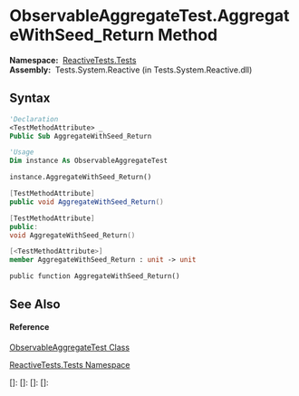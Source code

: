 # ObservableAggregateTest.AggregateWithSeed\_Return Method

**Namespace:**  [ReactiveTests.Tests](ReactiveTests.Tests\ReactiveTests.Tests.md)  
**Assembly:**  Tests.System.Reactive (in Tests.System.Reactive.dll)

## Syntax

```vb
'Declaration
<TestMethodAttribute> _
Public Sub AggregateWithSeed_Return
```

```vb
'Usage
Dim instance As ObservableAggregateTest

instance.AggregateWithSeed_Return()
```

```csharp
[TestMethodAttribute]
public void AggregateWithSeed_Return()
```

```c++
[TestMethodAttribute]
public:
void AggregateWithSeed_Return()
```

```fsharp
[<TestMethodAttribute>]
member AggregateWithSeed_Return : unit -> unit 
```

```jscript
public function AggregateWithSeed_Return()
```

## See Also

#### Reference

[ObservableAggregateTest Class](ObservableAggregateTest\ObservableAggregateTest.md)

[ReactiveTests.Tests Namespace](ReactiveTests.Tests\ReactiveTests.Tests.md)

[]: 
[]: 
[]: 
[]: 